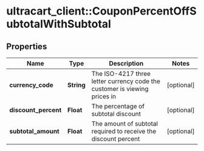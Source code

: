 # ultracart_client::CouponPercentOffSubtotalWithSubtotal

## Properties
Name | Type | Description | Notes
------------ | ------------- | ------------- | -------------
**currency_code** | **String** | The ISO-4217 three letter currency code the customer is viewing prices in | [optional] 
**discount_percent** | **Float** | The percentage of subtotal discount | [optional] 
**subtotal_amount** | **Float** | The amount of subtotal required to receive the discount percent | [optional] 


